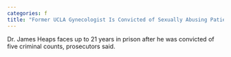 ```yaml
---
categories: f
title: "Former UCLA Gynecologist Is Convicted of Sexually Abusing Patients"
---
```

Dr. James Heaps faces up to 21 years in prison after he was convicted of five criminal counts, prosecutors said.